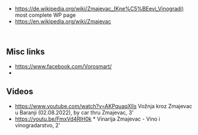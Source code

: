 
* https://de.wikipedia.org/wiki/Zmajevac_(Kne%C5%BEevi_Vinogradi) most complete WP page
* https://en.wikipedia.org/wiki/Zmajevac
<br>

Misc links
----------
* https://www.facebook.com/Vorosmart/
* <br>


Videos
------
* https://www.youtube.com/watch?v=AKPquaqXlls Vožnja kroz Zmajevac u Baranji (02.08.2022), by car thru Zmajevac, 3'
* https://youtu.be/FmxVd4RlH0k * Vinarija Zmajevac - Vino i vinogradarstvo, 2'

<br>

